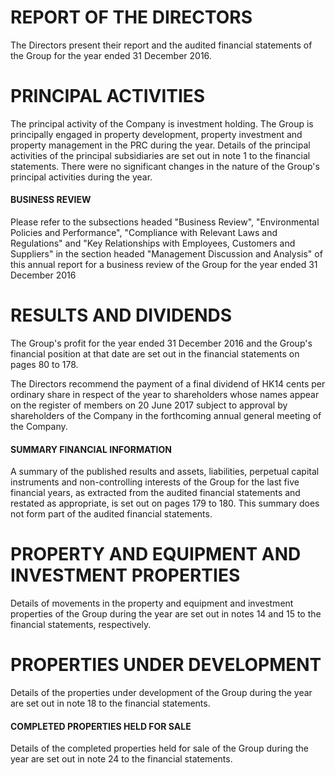 # REPORT OF THE DIRECTORS

The Directors present their report and the audited financial statements of the Group for the year ended 31 December 2016.

# PRINCIPAL ACTIVITIES

The principal activity of the Company is investment holding. The Group is principally engaged in property development, property investment and property management in the PRC during the year. Details of the principal activities of the principal subsidiaries are set out in note 1 to the financial statements. There were no significant changes in the nature of the Group's principal activities during the year.

#### BUSINESS REVIEW

Please refer to the subsections headed "Business Review", "Environmental Policies and Performance", "Compliance with Relevant Laws and Regulations" and "Key Relationships with Employees, Customers and Suppliers" in the section headed "Management Discussion and Analysis" of this annual report for a business review of the Group for the year ended 31 December 2016

# RESULTS AND DIVIDENDS

The Group's profit for the year ended 31 December 2016 and the Group's financial position at that date are set out in the financial statements on pages 80 to 178.

The Directors recommend the payment of a final dividend of HK14 cents per ordinary share in respect of the year to shareholders whose names appear on the register of members on 20 June 2017 subject to approval by shareholders of the Company in the forthcoming annual general meeting of the Company.

#### SUMMARY FINANCIAL INFORMATION

A summary of the published results and assets, liabilities, perpetual capital instruments and non-controlling interests of the Group for the last five financial years, as extracted from the audited financial statements and restated as appropriate, is set out on pages 179 to 180. This summary does not form part of the audited financial statements.

# PROPERTY AND EQUIPMENT AND INVESTMENT PROPERTIES

Details of movements in the property and equipment and investment properties of the Group during the year are set out in notes 14 and 15 to the financial statements, respectively.

# PROPERTIES UNDER DEVELOPMENT

Details of the properties under development of the Group during the year are set out in note 18 to the financial statements.

#### COMPLETED PROPERTIES HELD FOR SALE

Details of the completed properties held for sale of the Group during the year are set out in note 24 to the financial statements.